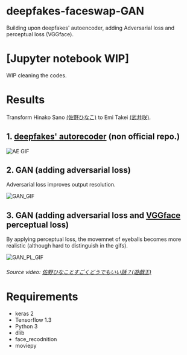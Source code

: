# deepfakes-faceswap-GAN
Building upon deepfakes' autoencoder, adding Adversarial loss and perceptual loss (VGGface).

# [Jupyter notebook WIP]
WIP cleaning the codes.

# Results

Transform Hinako Sano [(佐野ひなこ)](https://ja.wikipedia.org/wiki/%E4%BD%90%E9%87%8E%E3%81%B2%E3%81%AA%E3%81%93) to Emi Takei [(武井咲)](https://ja.wikipedia.org/wiki/%E6%AD%A6%E4%BA%95%E5%92%B2).  

## 1. [deepfakes' autorecoder](https://github.com/deepfakes/faceswap) (non official repo.)

![AE GIF](https://github.com/shaoanlu/faceswap-GAN/raw/master/gifs/AE_sh_test.gif)

## 2. GAN (adding adversarial loss)

Adversarial loss improves output resolution.

![GAN_GIF](https://github.com/shaoanlu/faceswap-GAN/raw/master/gifs/woPL_sh_test3.gif)

## 3. GAN (adding adversarial loss and [VGGface](https://github.com/rcmalli/keras-vggface) perceptual loss)

By applying perceptual loss, the movemnet of eyeballs becomes more realistic (although hard to distinguish in the gifs).

![GAN_PL_GIF](https://github.com/shaoanlu/faceswap-GAN/raw/master/gifs/PL_sh_test3.gif)

###### Source video: [佐野ひなことすごくどうでもいい話？(遊戯王)](https://www.youtube.com/watch?v=tzlD1CQvkwU)

# Requirements

* keras 2
* Tensorflow 1.3 
* Python 3
* dlib
* face_recodnition
* moviepy
